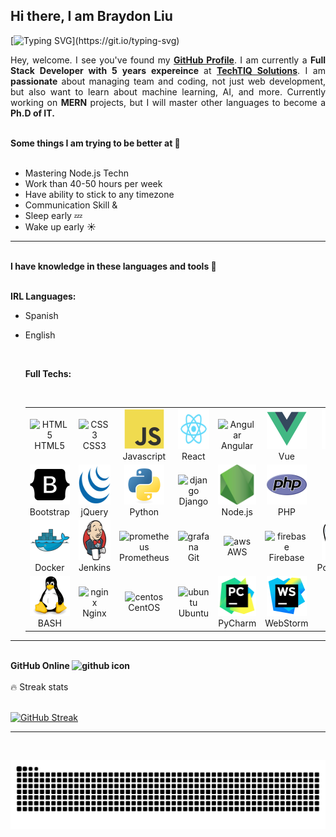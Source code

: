 ## Hi there, I am Braydon Liu

[![Typing SVG](https://readme-typing-svg.herokuapp.com/?lines=DevOps,+Full-Stack+Engineer;Mastering+Node.js;+AWS+Community+Builder;Open-Source+Enthusiast;Node.js+Lover;Social+Media+Influencer;Blogger;)](https://git.io/typing-svg)

<p align="justify"> Hey, welcome. I see you've found my <b><a href="https://github.com/masterdev0218">GitHub Profile</a></b>. I am currently a <b>Full Stack Developer with 5 years expereince </b> at <strong><a href="https://microverse.org">TechTIQ Solutions</a></strong>. I am <b>passionate</b> about managing team and coding, not just web development, but also want to learn about machine learning, AI, and more. Currently working on <b>MERN</b> projects, but I will master other languages to become a <b>Ph.D of IT.</b></p>
<br>

  <summary><strong>Some things I am trying to be better at 🔧</strong></summary>
  <br>

- Mastering Node.js Techn
- Work than 40-50 hours per week
- Have ability to stick to any timezone
- Communication Skill &
- Sleep early 💤
- Wake up early ☀️

<hr>
<br>

  <summary><strong>I have knowledge in these languages and tools 🧠</strong></summary>
  <br>

  <p><strong>IRL Languages:</strong></p>

- Spanish
- English

    <br>
    <p><strong>Full Techs:</strong></p>

    <br>
    <table>
      <tr>
        <td align="center">
          <img alt="HTML5" height=64px src="https://cdn.jsdelivr.net/gh/devicons/devicon/icons/html5/html5-original.svg">
          <br>HTML5
        </td>
        <td align="center">
          <img alt="CSS3" height=64px src="https://cdn.jsdelivr.net/gh/devicons/devicon/icons/css3/css3-original.svg">
          <br>CSS3
        </td>
        <td align="center">
          <img alt="javascript" height=64px src="https://raw.githubusercontent.com/devicons/devicon/master/icons/javascript/javascript-original.svg">
          <br>Javascript
        </td>
        <td align="center">
          <img alt="React" height=64px src="https://raw.githubusercontent.com/github/explore/80688e429a7d4ef2fca1e82350fe8e3517d3494d/topics/react/react.png">
          <br>React
        </td>
        <td align="center">
          <img alt="Angular" height=64px src="https://www.vectorlogo.zone/logos/angular/angular-icon.svg">
          <br>Angular
        </td>
        <td align="center">
          <img alt="vue" height=64px src="https://raw.githubusercontent.com/devicons/devicon/master/icons/vuejs/vuejs-original.svg">
          <br>Vue
        </td>
        <td align="center">
        <img alt="flutter" height=64px src="https://raw.githubusercontent.com/devicons/devicon/master/icons/flutter/flutter-original.svg">
        <br>Flutter
      </td>
        <td align="center">
          <img alt="typescript" height=64px src="https://raw.githubusercontent.com/devicons/devicon/master/icons/typescript/typescript-original.svg">
          <br>Typescript
        </td>
      </tr>
    <tr>
      <td align="center">
        <img alt="bootstrap" height=64px src="https://raw.githubusercontent.com/devicons/devicon/master/icons/bootstrap/bootstrap-plain.svg">
        <br>Bootstrap
      </td>
      <td align="center">
        <img alt="jquery" height=64px src="https://raw.githubusercontent.com/devicons/devicon/master/icons/jquery/jquery-original.svg">
        <br>jQuery
      </td>
      <td align="center">
        <img alt="python" height=64px src="https://raw.githubusercontent.com/devicons/devicon/master/icons/python/python-original.svg">
        <br>Python
      </td>
      <td align="center">
        <img alt="django" height=64px src="https://cdn.worldvectorlogo.com/logos/django.svg">
        <br>Django
      </td>
      <td align="center">
        <img alt="react" height=64px src="https://raw.githubusercontent.com/github/explore/80688e429a7d4ef2fca1e82350fe8e3517d3494d/topics/nodejs/nodejs.png">
        <br>Node.js
      </td>
      <td align="center">
        <img alt="php" height=64px src="https://raw.githubusercontent.com/devicons/devicon/master/icons/php/php-original.svg">
        <br>PHP
      </td>
      <td align="center">
        <img alt="react" height=64px src="https://user-images.githubusercontent.com/39632170/109031546-077fa800-76ef-11eb-90ee-f49c93b996b7.png">
        <br>Java
      </td>
      <td align="center">
        <img alt="tailwind" height=64px src="https://opencv.org/wp-content/uploads/2021/01/OpenCV-logo.png">
        <br>OpenCV
      </td>
    </tr>
    <tr>
      <td align="center">
        <img alt="docker" height=64px src="https://raw.githubusercontent.com/devicons/devicon/master/icons/docker/docker-original.svg">
        <br>Docker
      </td>
      <td align="center">
        <img alt="jenkins" height=64px src="https://raw.githubusercontent.com/devicons/devicon/master/icons/jenkins/jenkins-original.svg">
        <br>Jenkins
      </td>
      <td align="center">
        <img alt="prometheus" height=64px src="https://cdn.worldvectorlogo.com/logos/prometheus.svg">
        <br>Prometheus
      </td>
      <td align="center">
        <img alt="grafana" height=64px src="https://www.vectorlogo.zone/logos/git-scm/git-scm-icon.svg">
        <br>Git
      </td>
      <td align="center">
        <img alt="aws" height=64px src="https://cdn.worldvectorlogo.com/logos/aws-logo.svg">
        <br>AWS
      </td>
      <td align="center">
        <img alt="firebase" height=64px src="https://cdn.worldvectorlogo.com/logos/firebase-1.svg">
        <br>Firebase
      </td>
      <td align="center">
        <img alt="postgresql" height=64px src="https://raw.githubusercontent.com/devicons/devicon/master/icons/postgresql/postgresql-original.svg">
        <br>PostgreSQL
      </td>
      <td align="center">
        <img alt="mysql" height=64px src="https://raw.githubusercontent.com/devicons/devicon/master/icons/mysql/mysql-original.svg">
        <br>MySQL
      </td>
    </tr>
    <tr>
      <td align="center">
        <img alt="bash" height=64px src="https://raw.githubusercontent.com/devicons/devicon/master/icons/linux/linux-original.svg">
        <br>BASH
      </td>
      <td align="center">
        <img alt="nginx" height=64px src="https://cdn.worldvectorlogo.com/logos/nginx-1.svg">
        <br>Nginx
      </td>
      <td align="center">
        <img alt="centos" height=64px src="https://cdn.worldvectorlogo.com/logos/centos-1.svg">
        <br>CentOS
      </td>
      <td align="center">
        <img alt="ubuntu" height=64px src="https://user-images.githubusercontent.com/39632170/109294252-25681c80-7857-11eb-9ec4-4fbdad9fadfc.png">
        <br>Ubuntu
      </td>
      <td align="center">
        <img alt="pycharm" height=64px src="https://raw.githubusercontent.com/devicons/devicon/master/icons/pycharm/pycharm-original.svg">
        <br>PyCharm
      </td>
      <td align="center">
        <img alt="webstorm" height=64px src="https://raw.githubusercontent.com/devicons/devicon/master/icons/webstorm/webstorm-original.svg">
        <br>WebStorm
      </td>
      <td align="center">
        <img alt="dart" height=64px src="https://cdn.worldvectorlogo.com/logos/dart.svg">
        <br>Dart
      </td>
      <td align="center">
        <img alt="flutter" height=64px src="https://raw.githubusercontent.com/devicons/devicon/master/icons/flutter/flutter-original.svg">
        <br>Flutter
      </td>
    </tr>
  </table>

<hr>
<br>

  <summary><strong>GitHub Online <img width=17 height=17 src="assets/icons/github.svg" alt="github icon"></strong></summary>
  <br>
  <summary>🔥 Streak stats</summary><br>

[![GitHub Streak](https://github-readme-streak-stats.herokuapp.com?user=masterdev0218&theme=Merko&hide_border=true)](https://git.io/streak-stats)

<hr>
<br>

<p align="center">
  <img src="https://github.com/VishwaGauravIn/VishwaGauravIn/blob/output/github-contribution-grid-snake.svg">
</p>

